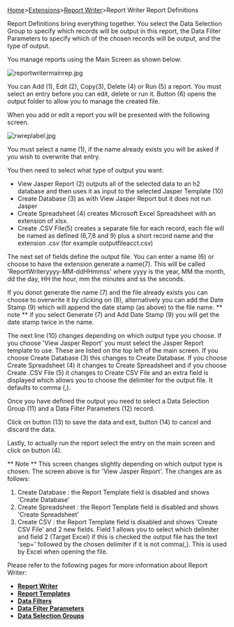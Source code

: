 [Home](https://bitbucket.org/mikerb/moneydance-2019/wiki/Home)>[Extensions](https://bitbucket.org/mikerb/moneydance-2019/wiki/Extensions)>[Report Writer](https://bitbucket.org/mikerb/moneydance-2019/wiki/Report%20Writer)>Report Writer Report Definitions

Report Definitions bring everything together.  You select the Data Selection Group to specify which records will be output in this report, the Data Filter Parameters to specify which of the chosen records will be output, and the type of output.

You manage reports using the Main Screen as shown below:

![reportwritermainrep.jpg](https://bitbucket.org/repo/9p4r4rA/images/4135611730-reportwritermainrep.jpg)

You can Add (1), Edit (2), Copy(3), Delete (4) or Run (5) a report.  You must select an entry before you can edit, delete or run it. Button (6) opens the output folder to allow you to manage the created file.

When you add or edit a report you will be presented with the following screen.

![rwreplabel.jpg](https://bitbucket.org/repo/9p4r4rA/images/3462233933-rwreplabel.jpg)

You must select a name (1), if the name already exists you will be asked if you wish to overwrite that entry.

You then need to select what type of output you want:

* View Jasper Report (2) outputs all of the selected data to an h2 database and then uses it as input to the selected Jasper Template (10)
* Create Database (3) as with View Jasper Report but it does not run Jasper
* Create Spreadsheet (4) creates Microsoft Excel Spreadsheet with an extension of xlsx.
* Create .CSV File(5) creates a separate file for each record, each file will be named as defined (6,7,8 and 9) plus a short record name and the extension .csv (for example outputfileacct.csv)

The next set of fields define the output file.  You can enter a name (6) or choose to have the extension generate a name(7).  This will be called 'ReportWriteryyyy-MM-ddHHmmss' where yyyy is the year, MM the month, dd the day, HH the hour, mm the minutes and ss the seconds.

If you donot generate the name (7) and the file already exists you can choose to overwrite it by clicking on (8), alternatively you can add the Date Stamp (9) which will append the date stamp (as above) to the file name.  ** note ** if you select Generate (7) and Add Date Stamp (9) you will get the date stamp twice in the name.

The next line (10) changes depending on which output type you choose.  If you choose 'View Jasper Report'  you must select the Jasper Report template to use. These are listed on the top left of the main screen.  If you choose Create Database (3) this changes to Create Database.  If you choose Create Spreadsheet (4) it changes to Create Spreadsheet and if you choose Create .CSV File (5) it changes to Create CSV File and an extra field is displayed which allows you to choose the delimiter for the output file.  It defaults to comma (,).

Once you have defined the output you need to select a Data Selection Group (11) and a Data Filter Parameters (12) record.

Click on button (13) to save the data and exit, button (14) to cancel and discard the data.

Lastly, to actually run the report select the entry on the main screen and click on button (4).

** Note ** This screen changes slightly depending on which output type is chosen.  The screen above is for 'View Jasper Report'.  The changes are as follows:

1. Create Database : the Report Template field is disabled and shows 'Create Database'
2. Create Spreadsheet : the Report Template field is disabled and shows 'Create Spreadsheet'
3. Create CSV : the Report Template field is disabled and shows 'Create CSV File' and 2 new fields.  Field 1 allows you to select which delimiter and field 2 (Target Excel) if this is checked the output file has the text 'sep=' followed by the chosen delimiter if it is not comma(,).  This is used by Excel when opening the file.

Please refer to the following pages for more information about Report Writer:

* **[Report Writer](https://bitbucket.org/mikerb/moneydance-2019/wiki/Report%20Writer)**
* **[Report Templates](https://bitbucket.org/mikerb/moneydance-2019/wiki/Report%20Writer%20Templates)**
* **[Data Filters](https://bitbucket.org/mikerb/moneydance-2019/wiki/Report%20Writer%20Filters)**
* **[Data Filter Parameters](https://bitbucket.org/mikerb/moneydance-2019/wiki/Report%20Writer%20Filter%20Parameters)**
* **[Data Selection Groups](https://bitbucket.org/mikerb/moneydance-2019/wiki/Report%20Writer%20Selection%20Groups)**
